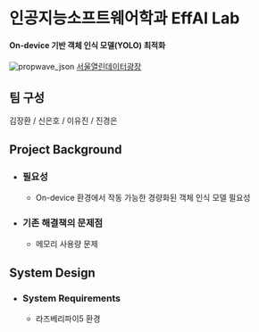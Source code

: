 # 인공지능소프트웨어학과 EffAI Lab

#### On-device 기반 객체 인식 모델(YOLO) 최적화

![propwave_json](https://github.com/user-attachments/assets/ce6cb40f-c949-4f4e-a1c4-7bf1760826f7)
[서울열린데이터광장](https://data.seoul.go.kr/etc/aiEduData.do)

## 팀 구성
김장환 / 신은호 / 이유진 / 진경은

## Project Background
- ### 필요성
  - On-device 환경에서 작동 가능한 경량화된 객체 인식 모델 필요성

- ### 기존 해결책의 문제점
  - 메모리 사용량 문제
  
## System Design
  - ### System Requirements
    - 라즈베리파이5 환경

<!-- 
## Case Study
  - ### Description
  
  
## Conclusion
  - ### OOO
  - ### OOO
  
## Project Outcome
- ### 20XX 년 OO학술대회 

## 참고
!-->